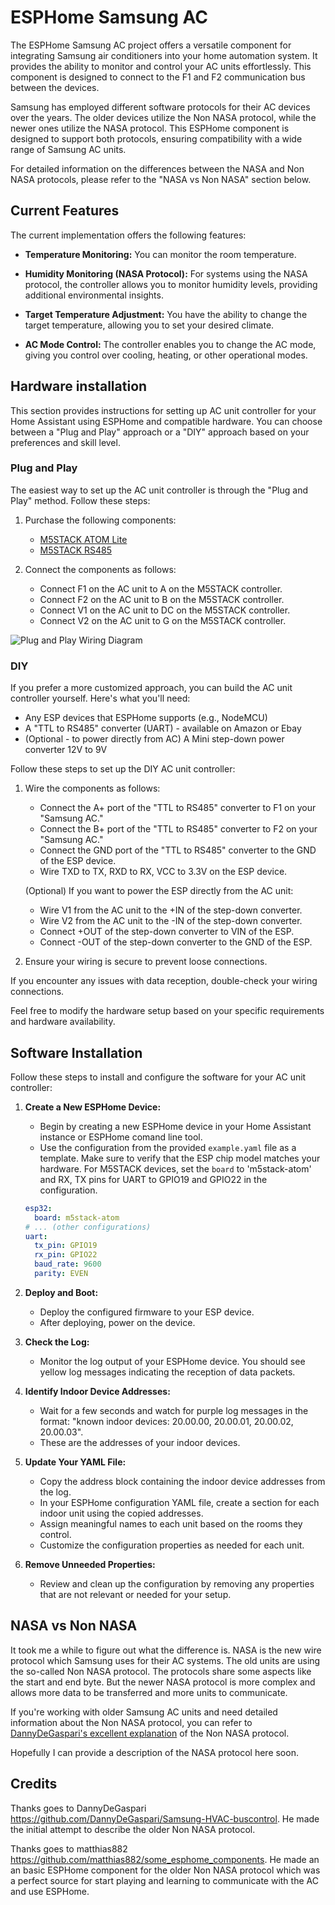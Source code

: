 # ESPHome Samsung AC

The ESPHome Samsung AC project offers a versatile component for integrating Samsung air conditioners into your home automation system. It provides the ability to monitor and control your AC units effortlessly. This component is designed to connect to the F1 and F2 communication bus between the devices.

Samsung has employed different software protocols for their AC devices over the years. The older devices utilize the Non NASA protocol, while the newer ones utilize the NASA protocol. This ESPHome component is designed to support both protocols, ensuring compatibility with a wide range of Samsung AC units.

For detailed information on the differences between the NASA and Non NASA protocols, please refer to the "NASA vs Non NASA" section below.


## Current Features

The current implementation offers the following features:

- **Temperature Monitoring:** You can monitor the room temperature.

- **Humidity Monitoring (NASA Protocol):** For systems using the NASA protocol, the controller allows you to monitor humidity levels, providing additional environmental insights.

- **Target Temperature Adjustment:** You have the ability to change the target temperature, allowing you to set your desired climate.

- **AC Mode Control:** The controller enables you to change the AC mode, giving you control over cooling, heating, or other operational modes.


## Hardware installation

This section provides instructions for setting up AC unit controller for your Home Assistant using ESPHome and compatible hardware. You can choose between a "Plug and Play" approach or a "DIY" approach based on your preferences and skill level.

### Plug and Play

The easiest way to set up the AC unit controller is through the "Plug and Play" method. Follow these steps:

1. Purchase the following components:
   - [M5STACK ATOM Lite](https://a.aliexpress.com/_mO88aeK)
   - [M5STACK RS485](https://a.aliexpress.com/_mLhOZQA)

1. Connect the components as follows:
   - Connect F1 on the AC unit to A on the M5STACK controller.
   - Connect F2 on the AC unit to B on the M5STACK controller.
   - Connect V1 on the AC unit to DC on the M5STACK controller.
   - Connect V2 on the AC unit to G on the M5STACK controller.

![Plug and Play Wiring Diagram](https://github.com/lanwin/esphome_samsung_ac/assets/32042186/42a6757d-bfcf-4a29-be87-cf1b204e248a)

### DIY

If you prefer a more customized approach, you can build the AC unit controller yourself. Here's what you'll need:

- Any ESP devices that ESPHome supports (e.g., NodeMCU)
- A "TTL to RS485" converter (UART) - available on Amazon or Ebay
- (Optional - to power directly from AC) A Mini step-down power converter 12V to 9V

Follow these steps to set up the DIY AC unit controller:

1. Wire the components as follows:
   - Connect the A+ port of the "TTL to RS485" converter to F1 on your "Samsung AC."
   - Connect the B+ port of the "TTL to RS485" converter to F2 on your "Samsung AC."
   - Connect the GND port of the "TTL to RS485" converter to the GND of the ESP device.
   - Wire TXD to TX, RXD to RX, VCC to 3.3V on the ESP device.
   
   (Optional) If you want to power the ESP directly from the AC unit:
   - Wire V1 from the AC unit to the +IN of the step-down converter.
   - Wire V2 from the AC unit to the -IN of the step-down converter.
   - Connect +OUT of the step-down converter to VIN of the ESP.
   - Connect -OUT of the step-down converter to the GND of the ESP.

1. Ensure your wiring is secure to prevent loose connections.

If you encounter any issues with data reception, double-check your wiring connections.

Feel free to modify the hardware setup based on your specific requirements and hardware availability.

## Software Installation

Follow these steps to install and configure the software for your AC unit controller:

1. **Create a New ESPHome Device:**
   - Begin by creating a new ESPHome device in your Home Assistant instance or ESPHome comand line tool.
   - Use the configuration from the provided `example.yaml` file as a template. Make sure to verify that the ESP chip model matches your hardware. For M5STACK devices, set the `board` to 'm5stack-atom' and RX, TX pins for UART to GPIO19 and GPIO22 in the configuration.

   ```yaml
   esp32:
     board: m5stack-atom
   # ... (other configurations)
   uart:
     tx_pin: GPIO19
     rx_pin: GPIO22
     baud_rate: 9600
     parity: EVEN
   ```

1. **Deploy and Boot:**
   - Deploy the configured firmware to your ESP device.
   - After deploying, power on the device.

1. **Check the Log:**
   - Monitor the log output of your ESPHome device. You should see yellow log messages indicating the reception of data packets.
  
1. **Identify Indoor Device Addresses:**
   - Wait for a few seconds and watch for purple log messages in the format: "known indoor devices: 20.00.00, 20.00.01, 20.00.02, 20.00.03".
   - These are the addresses of your indoor devices.
  
1. **Update Your YAML File:**
   - Copy the address block containing the indoor device addresses from the log.
   - In your ESPHome configuration YAML file, create a section for each indoor unit using the copied addresses.
   - Assign meaningful names to each unit based on the rooms they control.
   - Customize the configuration properties as needed for each unit.

1. **Remove Unneeded Properties:**
   - Review and clean up the configuration by removing any properties that are not relevant or needed for your setup.


## NASA vs Non NASA

It took me a while to figure out what the difference is. NASA is the new wire protocol which Samsung uses for their AC systems.
The old units are using the so-called Non NASA protocol. The protocols share some aspects like the start and end byte. But the
newer NASA protocol is more complex and allows more data to be transferred and more units to communicate.

If you're working with older Samsung AC units and need detailed information about the Non NASA protocol, you can refer to [DannyDeGaspari's excellent explanation](https://github.com/DannyDeGaspari/Samsung-HVAC-buscontrol) of the Non NASA protocol.

Hopefully I can provide a description of the NASA protocol here soon.

## Credits

Thanks goes to DannyDeGaspari https://github.com/DannyDeGaspari/Samsung-HVAC-buscontrol. He made the initial attempt to describe the
older Non NASA protocol.

Thanks goes to matthias882 https://github.com/matthias882/some_esphome_components. He made an an basic ESPHome component
for the older Non NASA protocol which was a perfect source for start playing and learning to communicate with the AC
and use ESPHome.
